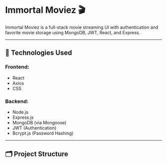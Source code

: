 # Immortal Moviez 🎬

Immortal Moviez is a full-stack movie streaming UI with authentication and favorite movie storage using MongoDB, JWT, React, and Express.

---

## 🔧 Technologies Used

### Frontend:
- React
- Axios
- CSS

### Backend:
- Node.js
- Express.js
- MongoDB (via Mongoose)
- JWT (Authentication)
- Bcrypt.js (Password Hashing)

---

## 🗂️ Project Structure
